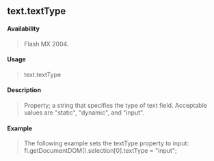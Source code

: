 ## text.textType

#### Availability

> Flash MX 2004.

#### Usage

> text.textType

#### Description

> Property; a string that specifies the type of text field. Acceptable values are "static", "dynamic", and "input".

#### Example

> The following example sets the textType property to input: fl.getDocumentDOM().selection\[0\].textType = "input";
